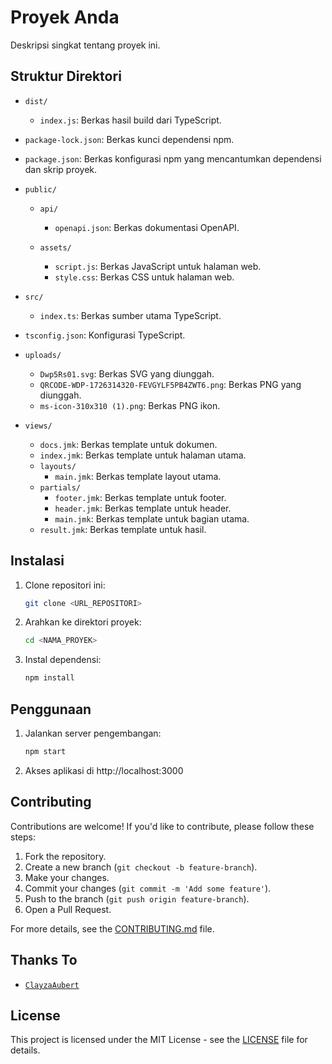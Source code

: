 # Proyek Anda

Deskripsi singkat tentang proyek ini.

## Struktur Direktori

- `dist/`
  - `index.js`: Berkas hasil build dari TypeScript.

- `package-lock.json`: Berkas kunci dependensi npm.

- `package.json`: Berkas konfigurasi npm yang mencantumkan dependensi dan skrip proyek.

- `public/`
  - `api/`
    - `openapi.json`: Berkas dokumentasi OpenAPI.

  - `assets/`
    - `script.js`: Berkas JavaScript untuk halaman web.
    - `style.css`: Berkas CSS untuk halaman web.

- `src/`
  - `index.ts`: Berkas sumber utama TypeScript.

- `tsconfig.json`: Konfigurasi TypeScript.

- `uploads/`
  - `Dwp5Rs01.svg`: Berkas SVG yang diunggah.
  - `QRCODE-WDP-1726314320-FEVGYLF5PB4ZWT6.png`: Berkas PNG yang diunggah.
  - `ms-icon-310x310 (1).png`: Berkas PNG ikon.

- `views/`
  - `docs.jmk`: Berkas template untuk dokumen.
  - `index.jmk`: Berkas template untuk halaman utama.
  - `layouts/`
    - `main.jmk`: Berkas template layout utama.
  - `partials/`
    - `footer.jmk`: Berkas template untuk footer.
    - `header.jmk`: Berkas template untuk header.
    - `main.jmk`: Berkas template untuk bagian utama.
  - `result.jmk`: Berkas template untuk hasil.

## Instalasi

1. Clone repositori ini:
   ```bash
   git clone <URL_REPOSITORI>  
   ```
2. Arahkan ke direktori proyek:
   ```bash
   cd <NAMA_PROYEK>   
   ```
3. Instal dependensi:   
   ```bash
   npm install 
   ```

## Penggunaan    

1. Jalankan server pengembangan:
   ```bash
   npm start
   ```
2. Akses aplikasi di http://localhost:3000

## Contributing

Contributions are welcome! If you'd like to contribute, please follow these steps:

1. Fork the repository.
2. Create a new branch (`git checkout -b feature-branch`).
3. Make your changes.
4. Commit your changes (`git commit -m 'Add some feature'`).
5. Push to the branch (`git push origin feature-branch`).
6. Open a Pull Request.

For more details, see the [CONTRIBUTING.md](CONTRIBUTING.md) file.

## Thanks To
- [`ClayzaAubert`](https://github.com/ClayzaAubert)
  
## License

This project is licensed under the MIT License - see the [LICENSE](LICENSE) file for details.

